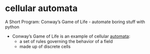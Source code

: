 # cellular automata

A Short Program: Conway’s Game of Life - automate boring stuff with python

- Conway’s Game of Life is an example of cellular [automata](automata):
     - a set of rules governing the behavior of a field
     - made up of discrete cells
